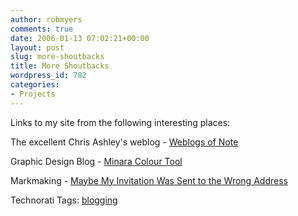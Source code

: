 ```yaml
---
author: robmyers
comments: true
date: 2006-01-13 07:02:21+00:00
layout: post
slug: more-shoutbacks
title: More Shoutbacks
wordpress_id: 782
categories:
- Projects
---
```


  
Links to my site from the following interesting places:  


  
The excellent Chris Ashley's weblog - [Weblogs of Note](http://www.chrisashley.net/weblog/archives/week_2005_11_13.html#001103)  


  
Graphic Design Blog - [Minara Colour Tool](http://www.gfxdesignblog.com/minara_colour_tool-archive.html)  


  
Markmaking - [Maybe My Invitation Was Sent to the Wrong Address](http://markmaking.typepad.com/markmaking/2005/09/maybe_my_invita.html)  


  


Technorati Tags: [blogging](http://www.technorati.com/tag/blogging)

  


